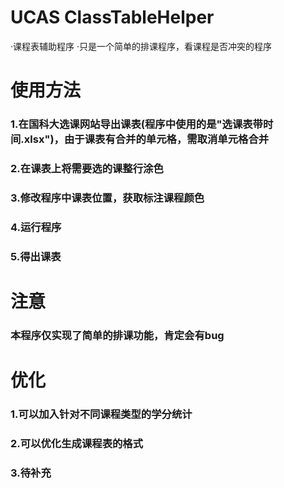 # UCAS ClassTableHelper
·课程表辅助程序
·只是一个简单的排课程序，看课程是否冲突的程序
# 使用方法
### 1.在国科大选课网站导出课表(程序中使用的是"选课表带时间.xlsx")，由于课表有合并的单元格，需取消单元格合并
### 2.在课表上将需要选的课整行涂色
### 3.修改程序中课表位置，获取标注课程颜色
### 4.运行程序
### 5.得出课表
# 注意
### 本程序仅实现了简单的排课功能，肯定会有bug
# 优化
### 1.可以加入针对不同课程类型的学分统计
### 2.可以优化生成课程表的格式
### 3.待补充


